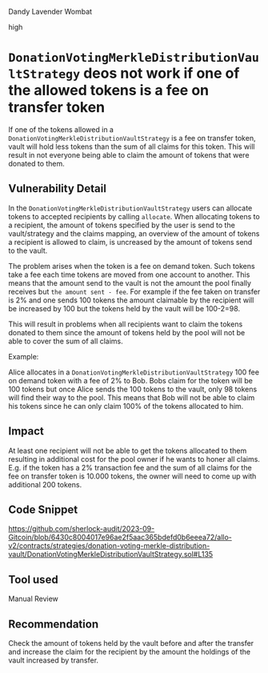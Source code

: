 Dandy Lavender Wombat

high

# `DonationVotingMerkleDistributionVaultStrategy` deos not work if one of the allowed tokens is a fee on transfer token

If one of the tokens allowed in a `DonationVotingMerkleDistributionVaultStrategy` is a fee on transfer token, vault will hold less tokens than the sum of all claims for this token. This will result in not everyone being able to claim the amount of tokens that were donated to them.


## Vulnerability Detail

In the `DonationVotingMerkleDistributionVaultStrategy` users can allocate tokens to accepted recipients by calling `allocate`. When allocating tokens to a recipient, the amount of tokens specified by the user is send to the vault/strategy and the claims mapping, an overview of the amount of tokens a recipient is allowed to claim, is uncreased by the amount of tokens send to the vault. 

The problem arises when the token is a fee on demand token. Such tokens take a fee each time tokens are moved from one account to another. This means that the amount send to the vault is not the amount the pool finally receives but `the amount sent - fee`. For example if the fee taken on transfer is 2% and one sends 100 tokens the amount claimable by the recipient will be increased by 100 but the tokens held by the vault will be 100-2=98. 

This will result in problems when all recipients want to claim the tokens donated to them since the amount of tokens held by the pool will not be able to cover the sum of all claims. 

Example:

Alice allocates in a `DonationVotingMerkleDistributionVaultStrategy` 100 fee on demand token with a fee of 2% to Bob. Bobs claim for the token will be 100 tokens but once Alice sends the 100 tokens to the vault, only 98 tokens will find their way to the pool. This means that Bob will not be able to claim his tokens since he can only claim 100% of the tokens allocated to him. 


## Impact

At least one recipient will not be able to get the tokens allocated to them resulting in additional cost for the pool owner if he wants to honer all claims. E.g. if the token has a 2% transaction fee and the sum of all claims for the fee on transfer token is 10.000 tokens, the owner will need to come up with additional 200 tokens.

## Code Snippet
https://github.com/sherlock-audit/2023-09-Gitcoin/blob/6430c8004017e96ae2f5aac365bdefd0b6eeea72/allo-v2/contracts/strategies/donation-voting-merkle-distribution-vault/DonationVotingMerkleDistributionVaultStrategy.sol#L135

## Tool used

Manual Review

## Recommendation

Check the amount of tokens held by the vault before and after the transfer and increase the claim for the recipient by the amount the holdings of the vault increased by transfer.